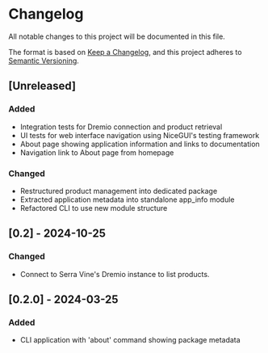 # Changelog

All notable changes to this project will be documented in this file.

The format is based on [Keep a Changelog](https://keepachangelog.com/en/1.0.0/),
and this project adheres to [Semantic Versioning](https://semver.org/spec/v2.0.0.html).

## [Unreleased]

### Added

- Integration tests for Dremio connection and product retrieval
- UI tests for web interface navigation using NiceGUI's testing framework
- About page showing application information and links to documentation
- Navigation link to About page from homepage

### Changed

- Restructured product management into dedicated package
- Extracted application metadata into standalone app_info module
- Refactored CLI to use new module structure

## [0.2] - 2024-10-25

### Changed

- Connect to Serra Vine's Dremio instance to list products.

## [0.2.0] - 2024-03-25

### Added

- CLI application with 'about' command showing package metadata
